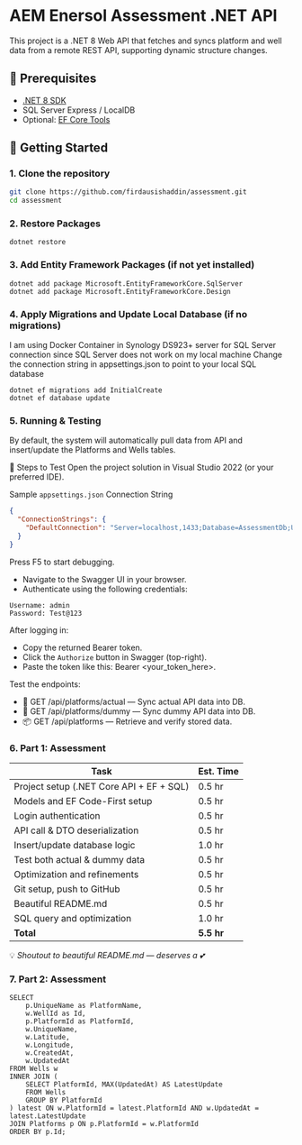 ﻿# AEM Enersol Assessment .NET API

This project is a .NET 8 Web API that fetches and syncs platform and well data from a remote REST API, supporting dynamic structure changes.

## 🔧 Prerequisites

- [.NET 8 SDK](https://dotnet.microsoft.com/download)
- SQL Server Express / LocalDB
- Optional: [EF Core Tools](https://learn.microsoft.com/en-us/ef/core/cli/dotnet)

## 🚀 Getting Started

### 1. Clone the repository

```bash
git clone https://github.com/firdausishaddin/assessment.git
cd assessment
```

### 2. Restore Packages
```
dotnet restore
```

### 3. Add Entity Framework Packages (if not yet installed)
```
dotnet add package Microsoft.EntityFrameworkCore.SqlServer
dotnet add package Microsoft.EntityFrameworkCore.Design
```

### 4. Apply Migrations and Update Local Database (if no migrations)
I am using Docker Container in Synology DS923+ server for SQL Server connection since SQL Server does not work on my local machine
Change the connection string in appsettings.json to point to your local SQL database
```
dotnet ef migrations add InitialCreate
dotnet ef database update
```

### 5. Running & Testing
By default, the system will automatically pull data from API and insert/update the Platforms and Wells tables.

🧪 Steps to Test
Open the project solution in Visual Studio 2022 (or your preferred IDE).

Sample `appsettings.json` Connection String
```json
{
  "ConnectionStrings": {
    "DefaultConnection": "Server=localhost,1433;Database=AssessmentDb;User Id=sa;Password=yourStrong(!)Password;"
  }
}
```

Press F5 to start debugging.
- Navigate to the Swagger UI in your browser.
- Authenticate using the following credentials:
```
Username: admin
Password: Test@123
```

After logging in:
- Copy the returned Bearer token.
- Click the `Authorize` button in Swagger (top-right).
- Paste the token like this: Bearer <your_token_here>.

Test the endpoints:
- 🔄 GET /api/platforms/actual — Sync actual API data into DB.
- 🧪 GET /api/platforms/dummy — Sync dummy API data into DB.
- 📦 GET /api/platforms — Retrieve and verify stored data.

### 6. Part 1: Assessment
| Task                                      | Est. Time |
|-------------------------------------------|-----------|
| Project setup (.NET Core API + EF + SQL)  | 0.5 hr    |
| Models and EF Code-First setup            | 0.5 hr    |
| Login authentication                      | 0.5 hr    |
| API call & DTO deserialization            | 0.5 hr    |
| Insert/update database logic              | 1.0 hr    |
| Test both actual & dummy data             | 0.5 hr    |
| Optimization and refinements              | 0.5 hr    |
| Git setup, push to GitHub                 | 0.5 hr    |
| Beautiful README.md                       | 0.5 hr    |
| SQL query and optimization                | 1.0 hr    |
| **Total**                                 | **5.5 hr**|
💡 _Shoutout to beautiful README.md — deserves a 💕_

### 7. Part 2: Assessment
```
SELECT
	p.UniqueName as PlatformName,
	w.WellId as Id,
	p.PlatformId as PlatformId,   
    w.UniqueName,
    w.Latitude,
    w.Longitude,
    w.CreatedAt,
    w.UpdatedAt
FROM Wells w
INNER JOIN (
    SELECT PlatformId, MAX(UpdatedAt) AS LatestUpdate
    FROM Wells
    GROUP BY PlatformId
) latest ON w.PlatformId = latest.PlatformId AND w.UpdatedAt = latest.LatestUpdate
JOIN Platforms p ON p.PlatformId = w.PlatformId
ORDER BY p.Id;
```